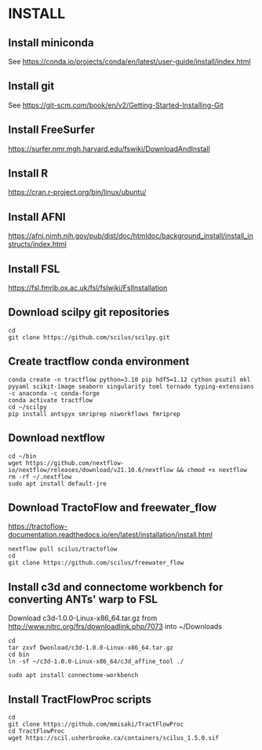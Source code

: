
# INSTALL

## Install miniconda
See https://conda.io/projects/conda/en/latest/user-guide/install/index.html

## Install git
See https://git-scm.com/book/en/v2/Getting-Started-Installing-Git

## Install FreeSurfer
https://surfer.nmr.mgh.harvard.edu/fswiki/DownloadAndInstall

## Install R
https://cran.r-project.org/bin/linux/ubuntu/

## Install AFNI
https://afni.nimh.nih.gov/pub/dist/doc/htmldoc/background_install/install_instructs/index.html

## Install FSL
https://fsl.fmrib.ox.ac.uk/fsl/fslwiki/FslInstallation  

## Download scilpy git repositories
```
cd
git clone https://github.com/scilus/scilpy.git
```

## Create tractflow conda environment
```
conda create -n tractflow python=3.10 pip hdf5=1.12 cython psutil mkl pyyaml scikit-image seaborn singularity toml tornado typing-extensions -c anaconda -c conda-forge
conda activate tractflow
cd ~/scilpy
pip install antspyx smriprep niworkflows fmriprep
```

## Download nextflow
```
cd ~/bin
wget https://github.com/nextflow-io/nextflow/releases/download/v21.10.6/nextflow && chmod +x nextflow
rm -rf ~/.nextflow
sudo apt install default-jre
```

## Download TractoFlow and freewater_flow
https://tractoflow-documentation.readthedocs.io/en/latest/installation/install.html

```
nextflow pull scilus/tractoflow
cd
git clone https://github.com/scilus/freewater_flow
```

## Install c3d and connectome workbench for converting ANTs' warp to FSL
Download c3d-1.0.0-Linux-x86_64.tar.gz from http://www.nitrc.org/frs/downloadlink.php/7073 into ~/Downloads  
```
cd
tar zxvf Dwonload/c3d-1.0.0-Linux-x86_64.tar.gz
cd bin
ln -sf ~/c3d-1.0.0-Linux-x86_64/c3d_affine_tool ./

sudo apt install connectome-workbench
```

## Install TractFlowProc scripts
```
cd
git clone https://github.com/mmisaki/TractFlowProc
cd TractFlowProc
wget https://scil.usherbrooke.ca/containers/scilus_1.5.0.sif
```
